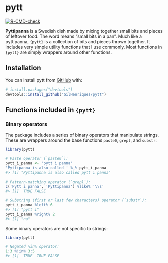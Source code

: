 
<!-- README.md is generated from README.Rmd. Please edit that file -->

# pytt

<!-- badges: start -->

[![R-CMD-check](https://github.com/GilHenriques/pytt/actions/workflows/R-CMD-check.yaml/badge.svg)](https://github.com/GilHenriques/pytt/actions/workflows/R-CMD-check.yaml)
<!-- badges: end -->

**Pyttipanna** is a Swedish dish made by mixing together small bits and
pieces of leftover food. The word means “small bits in a pan”. Much like
a pyttipanna, `{pytt}` is a collection of bits and pieces thrown
together. It includes very simple utility functions that I use commonly.
Most functions in `{pytt}` are simply wrappers around other functions.

## Installation

You can install pytt from [GitHub](https://github.com/) with:

``` r
# install.packages("devtools")
devtools::install_github("GilHenriques/pytt")
```

## Functions included in `{pytt}`

### Binary operators

The package includes a series of binary operators that manipulate
strings. These are wrappers around the base functions `paste0`, `grepl`,
and `substr`:

``` r
library(pytt)

# Paste operator (`paste0`):
pytt_i_panna <- 'pytt i panna'
'Pyttipanna is also called ' %_% pytt_i_panna
#> [1] "Pyttipanna is also called pytt i panna"

# Pattern-matching operator (`grepl`):
c('Pytt i panna', 'Pyttipanna') %like% '\\s'
#> [1]  TRUE FALSE

# Substring (first or last few characters) operator (`substr`):
pytt_i_panna %left% 6
#> [1] "pytt i"
pytt_i_panna %right% 2
#> [1] "na"
```

Some binary operators are not specific to strings:

``` r
library(pytt)

# Negated %in% operator:
1:3 %!in% 3:5
#> [1]  TRUE  TRUE FALSE
```
